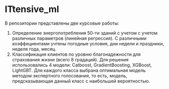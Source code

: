 # ITtensive_ml
В репозитории представлены две курсовые работы:
1. Определение энергопотребления 50-ти зданий с учетом с учетом различных параметров (линейная регрессия).
С различными коэффициентами учтены погодные условия, дни недели и праздники, неделя года, месяц.
2. Классификация клиентов по уровню благонадежности для страхования жизни (всего 8 градаций).
Для решения использовались 4 модели: Catboost, GradientBoosting, XGBoost, LightGBT. Для каждого класса выбрана оптимальная
модель методом экспертного голосования, то есть, модель, предсказывающая данный класс с наибольшей вероятностью.
